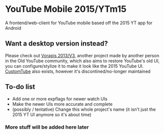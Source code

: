 # YouTube Mobile 2015/YTm15
A frontend/web-client for YouTube mobile based off the 2015 YT app for Android

## Want a desktop version instead?
Please check out <a href="https://vorapis.pages.dev/#/">Vorapis 2013/V3</a>, another project made by another person in the Old YouTube community, which also aims to restore YouTube's old UI, you can configure/stylize it to make it look like the 2015 YouTube UI. <a href="https://chromewebstore.google.com/detail/customtube-restore-the-ol/iedffooliepgabiihipcbokboecnfcbe">CustomTube</a> also exists, however it's discontined/no-longer maintained

## To-do list
- Add one or more expflags for newer watch UIs
- Make the newer UIs more accurate and complete
- (possibly / tentative) Change this whole project's name (it isn't just the 2015 YT UI anymore so it's about time)

### More stuff will be added here later
